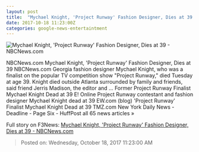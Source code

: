 ```yaml
---
layout: post
title:  "Mychael Knight, 'Project Runway' Fashion Designer, Dies at 39 - NBCNews.com"
date: 2017-10-18 11:23:00Z
categories: google-news-entertaintment
---
```


![Mychael Knight, 'Project Runway' Fashion Designer, Dies at 39 - NBCNews.com](https://media4.s-nbcnews.com/j/newscms/2017_42/2193131/158293849_934c6170805932ebb5042ac38666ccd3.nbcnews-fp-1200-630.jpg)

NBCNews.com Mychael Knight, 'Project Runway' Fashion Designer, Dies at 39 NBCNews.com Georgia fashion designer Mychael Knight, who was a finalist on the popular TV competition show "Project Runway," died Tuesday at age 39. Knight died outside Atlanta surrounded by family and friends, said friend Jerris Madison, the editor and ... Former Project Runway Finalist Mychael Knight Dead at 39 E! Online Project Runway contestant and fashion designer Mychael Knight dead at 39 EW.com (blog) 'Project Runway' Finalist Mychael Knight Dead at 39 TMZ.com New York Daily News - Deadline - Page Six - HuffPost all 65 news articles »


Full story on F3News: [Mychael Knight, 'Project Runway' Fashion Designer, Dies at 39 - NBCNews.com](http://www.f3nws.com/n/kcguHG)

> Posted on: Wednesday, October 18, 2017 11:23:00 AM
